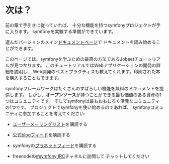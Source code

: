 次は？
======

前の章で手引きに従っていれば、
十分な機能を持つsymfonyプロジェクトが手に入ります。
symfonyを実験する準備ができています。

選んだバージョンのメイン[ドキュメントページ](http://www.symfony-project.org/doc/1_2/)で
ドキュメントを読み始めることができます。

このページでは、symfonyを学ぶための最高の方法であるJobeetチュートリアルが見つかります。
このチュートリアルではWebアプリケーションの開発の詳細を説明し、
Web開発のベストプラクティスも教えてくれます。印刷された本を購入することもできます。

symfonyフレームワークはたくさんのすばらしい機能を無料のドキュメントを提供します。
しかし、**オープンソース**が持つことができる最も価値のある資産の1つはコミュニティです。
そしてsymfonyは最もおもしろく活発なコミュニティの1つです。
プロジェクトでsymfonyを使い始めるのであれば、
symfonyコミュニティに参加することを考えてください:

  * [ユーザーメーリングリスト](http://groups.google.com/group/symfony-users)を購読する

  * 公式[blogフィード](http://feeds.feedburner.com/symfony/blog)を購読する

  * symfonyの[プラネットフィード](http://feeds.feedburner.com/symfony/planet)を購読する

  * freenodeの[#symfony IRC](irc://irc.freenode.net/symfony)チャネルに訪問して
    チャットしてください
